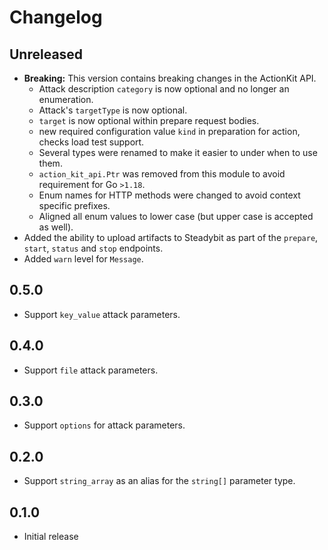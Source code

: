 # Changelog

## Unreleased

 - **Breaking:** This version contains breaking changes in the ActionKit API.
   - Attack description `category` is now optional and no longer an enumeration.
   - Attack's `targetType` is now optional.
   - `target` is now optional within prepare request bodies.
   - new required configuration value `kind` in preparation for action, checks load test support.
   - Several types were renamed to make it easier to under when to use them.
   - `action_kit_api.Ptr` was removed from this module to avoid requirement for Go `>1.18`.
   - Enum names for HTTP methods were changed to avoid context specific prefixes.
   - Aligned all enum values to  lower case (but upper case is accepted as well).
 - Added the ability to upload artifacts to Steadybit as part of the `prepare`,
   `start`, `status` and `stop` endpoints.
 - Added `warn` level for `Message`.

## 0.5.0

 - Support `key_value` attack parameters.

## 0.4.0

 - Support `file` attack parameters.

## 0.3.0

 - Support `options` for attack parameters.

## 0.2.0

 - Support `string_array` as an alias for the `string[]` parameter type.

## 0.1.0

 - Initial release
